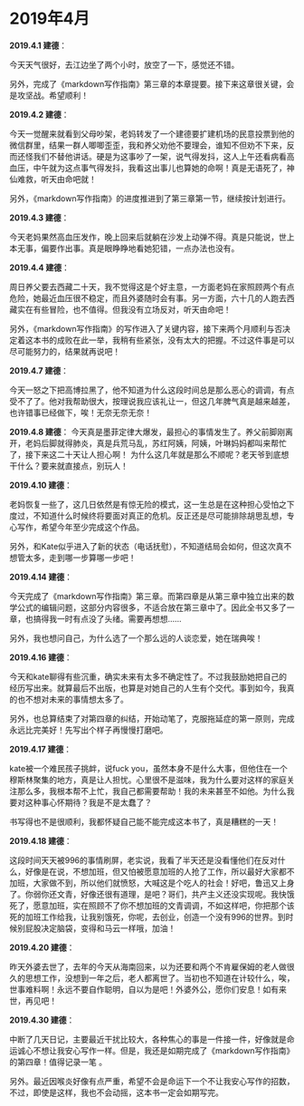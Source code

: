 # 2019年4月

**2019.4.1 建德**：

今天天气很好，去江边坐了两个小时，放空了一下，感觉还不错。

另外，完成了《markdown写作指南》第三章的本章提要。接下来这章很关键，会是攻坚战。希望顺利！

**2019.4.2 建德**：

今天一觉醒来就看到父母吵架，老妈转发了一个建德要扩建机场的民意投票到他的微信群里，结果一群人唧唧歪歪，我和养父劝他不要理会，谁知不但劝不下来，反而还怪我们不替他讲话。硬是为这事吵了一架，说气得发抖，这人上午还看病看高血压，中午就为这点事气得发抖，我看这出事儿也算她的命啊！真是无语死了，神仙难救，听天由命吧就！

另外，《markdown写作指南》的进度推进到了第三章第一节，继续按计划进行。

**2019.4.3 建德**：

今天老妈果然高血压发作，晚上回来后就躺在沙发上动弹不得。真是只能说，世上本无事，偏要作出事。真是眼睁睁地看她犯错，一点办法也没有。

**2019.4.4 建德**：

周日养父要去西藏二十天，我不觉得这是个好主意，一方面老妈在家照顾两个有点危险，她最近血压很不稳定，而且外婆随时会有事。另一方面，六十几的人跑去西藏实在有些冒险，也不值得。但我没有立场反对，听天由命吧！

另外，《markdown写作指南》的写作进入了关键内容，接下来两个月顺利与否决定着这本书的成败在此一举，我稍有些紧张，没有太大的把握。不过这件事是可以尽可能努力的，结果就再说吧！

**2019.4.7 建德**：

今天一怒之下把高博拉黑了，他不知道为什么这段时间总是那么恶心的调调，有点受不了了。他对我帮助很大，按理说我应该礼让一，但这几年脾气真是越来越差，也许错事已经做下，唉！无奈无奈无奈！

**2019.4.8 建德**：
今天真是墨菲定律大爆发，最担心的事情发生了。养父前脚刚离开，老妈后脚就得肺炎，真是兵荒马乱，苏红阿姨，阿姨，叶琳妈妈都叫来帮忙了，接下来这二十天让人担心啊！
为什么这几年就是那么不顺呢？老天爷到底想干什么？要来就直接点，别玩人！

**2019.4.10 建德**：

老妈恢复一些了，这几日依然是有惊无险的模式，这一生总是在这种担心受怕之下度过，不知道什么时候终将要面对真正的危机。反正还是尽可能排除胡思乱想，专心写作，希望今年至少完成这个作品。

另外，和Kate似乎进入了新的状态（电话抚慰），不知道结局会如何，但这次真不想管太多，走到哪一步算哪一步吧！

**2019.4.14 建德**：

今天完成了《markdown写作指南》第三章。而第四章是从第三章中独立出来的数学公式的编辑问题，这部分内容很多，不适合放在第三章中了。因此全书又多了一章，也搞得我一时有点没了头绪。需要再想想……

另外，我也想问自己，为什么选了一个那么远的人谈恋爱，她在瑞典唉！

**2019.4.16 建德**：

今天和kate聊得有些沉重，确实未来有太多不确定性了。不过我鼓励她把自己的经历写出来。就算最后不出版，也算是对她自己的人生有个交代。事到如今，我真的也不想对未来的事情想太多了。

另外，也总算结束了对第四章的纠结，开始动笔了，克服拖延症的第一原则，完成永远比完美好！先写出个样子再慢慢打磨吧。

**2019.4.17 建德**：

kate被一个难民孩子挑衅，说fuck you，虽然本身不是什么大事，但他住在一个穆斯林聚集的地方，真是让人担忧。心里很不是滋味，我为什么要对这样的家庭关注那么多，我根本帮不上忙，我自己都需要帮助！我的未来甚至不如他。为什么我要对这种事心怀期待？我是不是太蠢了？

书写得也不是很顺利，我都怀疑自己能不能完成这本书了，真是糟糕的一天！

**2019.4.18 建德**：

这段时间天天被996的事情刷屏，老实说，我看了半天还是没看懂他们在反对什么，好像是在说，不想加班，但又怕被愿意加班的人抢了工作，所以最好大家都不加班，大家做不到，所以他们就愤怒，大喊这是个吃人的社会！好吧，鲁迅又上身了。你弱你还文青，好像还很有道理，是吧？哥们，共产主义还没实现呢。我快饿死了，愿意加班，实在照顾不了你不想加班的文青调调，不如这样吧，你把那个该死的加班工作给我，让我别饿死，你呢，去创业，创造一个没有996的世界。到时候别屁股决定脑袋，变得和马云一样哦，加油！

**2019.4.20 建德**：

昨天外婆去世了，去年的今天从海南回来，以为还要和两个不肯雇保姆的老人做很久的思想工作，没想到一年之后，老人都离世了。当初也不知道在计较什么，唉，世事难料啊！永远不要自作聪明，自以为是吧！外婆外公，愿你们安息！如有来世，再见吧！

**2019.4.30 建德**：

中断了几天日记，主要最近干扰比较大，各种焦心的事是一件接一件，好像就是命运诚心不想让我安心写作一样。但是，我还是如期完成了《markdown写作指南》的第四章！值得记录一笔 。

另外。最近因喉炎好像有点严重，希望不会是命运下一个不让我安心写作的招数，不过，即使是这样，我也不会动摇，这本书一定会如期写完。
